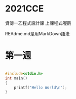 # 2021CCE
資傳一乙程式設計課 上課程式喔齁

REAdme.md是用MarkDown語法

# 第一週

```C

#include<stdio.h>
int main()
{
    printf("Hello World\n");
}
```

